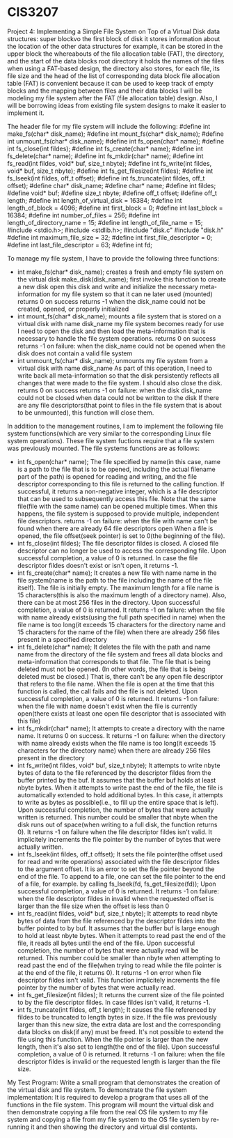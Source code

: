 # CIS3207
Project 4: Implementing a Simple File System on Top of a Virtual Disk
data structures:
super blockvo
  the first block of disk
  it stores information about the location of the other data structures
  for example, it can be stored in the upper block the whereabouts of the file allocation table (FAT), the directory, and the  start of the data blocks
root directory
  it holds the names of the files
  when using a FAT-based design, the directory also stores, for each file, its file size and the head of the list of corresponding data block
file allocation table (FAT)
  is convenient because it can be used to keep track of empty blocks and the mapping between files and their data blocks
I will be modeling my file system after the FAT (file allocation table) design.
Also, I will be borrowing ideas from existing file system designs to make it easier to implement it.

The header file for my file system will include the following:
  #define int make_fs(char* disk_name);
  #define int mount_fs(char* disk_name);
  #define int unmount_fs(char* disk_name);
  #define int fs_open(char* name);
  #define int fs_close(int fildes);
  #define int fs_create(char* name);
  #define int fs_delete(char* name);
  #define int fs_mkdir(char* name);
  #define int fs_read(int fildes, void* buf, size_t nbyte);
  #define int fs_write(int fildes, void* buf, size_t nbyte);
  #define int fs_get_filesize(int fildes);
  #define int fs_lseek(int fildes, off_t offset);
  #define int fs_truncate(int fildes, off_t offset);
  #define char* disk_name;
  #define char* name;
  #define int fildes;
  #define void* buf;
  #define size_t nbyte;
  #define off_t offset;
  #define off_t length;
  #define int length_of_virtual_disk = 16384;
  #define int length_of_block = 4096;
  #define int first_block = 0;
  #define int last_block = 16384;
  #define int number_of_files = 256;
  #define int length_of_directory_name = 15;
  #define int length_of_file_name = 15;
  #include <stdio.h>;
  #include <stdlib.h>;
  #include "disk.c"
  #include "disk.h"
  #define int maximum_file_size = 32;
  #define int first_file_descriptor = 0;
  #define int last_file_descriptor = 63;
  #define int fd;
  
To manage my file system, I have to provide the following three functions:
- int make_fs(char* disk_name);
    creates a fresh and empty file system on the virtual disk
    make_disk(disk_name);
      first invoke this function to create a new disk
    open this disk and write and initialize the necessary meta-information for my file system so that it can ne later used (mounted)
    returns 0 on success
    returns -1 when the disk_name could not be created, opened, or properly initialized
- int mount_fs(char* disk_name);
    mounts a file system that is stored on a virtual disk with name disk_name
    my file system becomes ready for use
    I need to open the disk and then load the meta-information that is necessary to handle the file system operations.
    returns 0 on success
    returns -1 on failure:
      when the disk_name could not be opened
      when the disk does not contain a valid file system
- int unmount_fs(char* disk_name);
    unmounts my file system from a virtual disk with name disk_name
    As part of this operation, I need to write back all meta-information so that the disk persistently reflects all changes that were made to the file system.
    I should also close the disk.
    returns 0 on success
    returns -1 on failure:
      when the disk disk_name could not be closed
      when data could not be written to the disk
    If there are any file descriptors(that point to files in the file system that is about to be unmounted), this function will close them.

In addition to the management routines, I am to implement the following file system functions(which are very similar to the corresponding Linux file system operations). These file system fuctions require that a file system was previously mounted. The file systems functions are as follows:
- int fs_open(char* name);
    The file specified by name(in this case, name is a path to the file that is to be opened, including the actual filename part of the path) is opened for reading and writing, and the file descriptor corresponding to this file is returned to the calling function.
    If successful, it returns a non-negative integer, which is a file descriptor that can be used to subsequently access this file.
    Note that the same file(file with the same name) can be opened multiple times.
    When this happens, the file system is supposed to provide multiple, independent file descriptors.
    returns -1 on failure:
      when the file with name can't be found
      when there are already 64 file descriptors open
     When a file is opened, the file offset(seek pointer) is set to 0(the beginning of the file).
- int fs_close(int fildes);
    The file descriptor fildes is closed.
    A closed file descriptor can no longer be used to access the corresponding file.
    Upon successful completion, a value of 0 is returned.
    In case the file descriptor fildes doesn't exist or isn't open, it returns -1.
- int fs_create(char* name);
    It creates a new file with name name in the file system(name is the path to the file including the name of the file itself).
    The file is initially empty.
    The maximum length for a file name is 15 characters(this is also the maximum length of a directory name).
    Also, there can be at most 256 files in the directory.
    Upon successful completion, a value of 0 is returned.
    It returns -1 on failure:
      when the file with name already exists(using the full path specified in name)
      when the file name is too long(it exceeds 15 characters for the directory name and 15 characters for the name of the file)
      when there are already 256 files present in a specified directory
- int fs_delete(char* name);
    It deletes the file with the path and name name from the directory of the file system and frees all data blocks and meta-information that corresponds to that file.
    The file that is being deleted must not be opened. (In other words, the file that is being deleted must be closed.)
    That is, there can't be any open file descriptor that refers to the file name.
    When the file is open at the time that this function is called, the call fails and the file is not deleted.
    Upon successful completion, a value of 0 is returned.
    It returns -1 on failure:
      when the file with name doesn't exist
      when the file is currently open(there exists at least one open file descriptor that is associated with this file)
- int fs_mkdir(char* name);
    It attempts to create a directory with the name name.
    It returns 0 on success.
    It returns -1 on failure:
      when the directory with name already exists
      when the file name is too long(it exceeds 15 characters for the directory name)
      when there are already 256 files present in the directory
- int fs_write(int fildes, void* buf, size_t nbyte);
    It attempts to write nbyte bytes of data to the file referenced by the descriptor fildes from the buffer printed by the buf.
    It assumes that the buffer buf holds at least nbyte bytes.
    When it attempts to write past the end of the file, the file is automatically extended to hold additional bytes.
    In this case, it attempts to write as bytes as possible(i.e., to fill up the entire space that is left).
    Upon successful completion, the number of bytes that were actually written is returned.
    This number could be smaller that nbyte when the disk runs out of space(when writing to a full disk, the function returns 0).
    It returns -1 on failure when the file descriptor fildes isn't valid.
    It implicitely increments the file pointer by the number of bytes that were actually written.
- int fs_lseek(int fildes, off_t offset);
    It sets the file pointer(the offset used for read and write operations) associated with the file descriptor fildes to the argument offset.
    It is an error to set the file pointer beyond the end of the file.
    To append to a file, one can set the file pointer to the end of a file, for example. by calling fs_lseek(fd, fs_get_filesize(fd));
    Upon successful completion, a value of 0 is returned.
    It returns -1 on failure:
      when the file descriptor fildes in invalid
      when the requested offset is larger than the file size
      when the offset is less than 0
- int fs_read(int fildes, void* buf, size_t nbyte);
    It attempts to read nbyte bytes of data from the file referenced by the descriptor fildes into the buffer pointed to by buf.
    It assumes that the buffer buf is large enough to hold at least nbyte bytes.
    When it attempts to read past the end of the file, it reads all bytes until the end of the file.
    Upon successful completion, the number of bytes that were actually read will be returned.
    This number could be smaller than nbyte when attempting to read past the end of the file(when trying to read while the file pointer is at the end of the file, it returns 0).
    It returns -1 on error when file descriptor fildes isn't valid.
    This function implicitely increments the file pointer by the number of bytes that were actually read.
- int fs_get_filesize(int fildes);
    It returns the current size of the file pointed to by the file descriptor fildes.
    In case fildes isn't valid, it returns -1.
- int fs_truncate(int fildes, off_t length);
    It causes the file referenced by fildes to be truncated to length bytes in size.
    If the file was previously larger than this new size, the extra data are lost and the corresponding data blocks on disk(if any) must be freed.
    It's not possible to extend the file using this function.
    When the file pointer is larger than the new length, then it's also set to length(the end of the file).
    Upon successful completion, a value of 0 is returned.
    It returns -1 on failure: when the file descriptor fildes is invalid or the requested length is larger than the file size.

My Test Program:
Write a small program that demonstrates the creation of the virtual disk and file system.
To demonstrate the file system implementation:
  It is required to develop a program that uses all of the functions in the file system.
This program will mount the virtual disk and then demonstrate copying a file from the real OS file system to my file system and copying a file from my file system to the OS file system by re-running it and then showing the directory and virtual disl contents.
